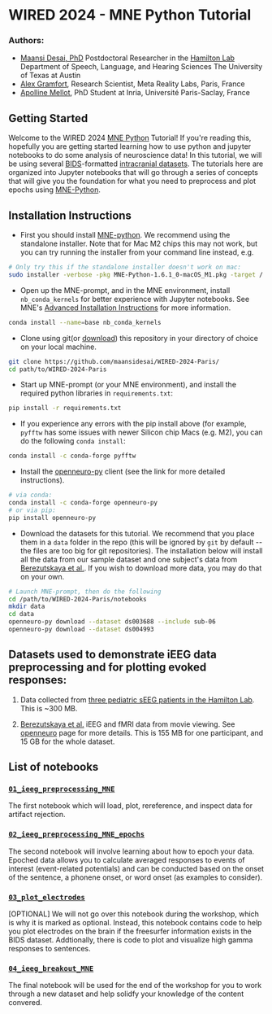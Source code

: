 # WIRED 2024 - MNE Python Tutorial

### Authors:
* [Maansi Desai, PhD](https://maansidesai.github.io/)
Postdoctoral Researcher in the [Hamilton Lab](https://slhs.utexas.edu/research/hamilton-lab)
Department of Speech, Language, and Hearing Sciences
The University of Texas at Austin
* [Alex Gramfort](https://alexandre.gramfort.net/), Research Scientist, Meta Reality Labs, Paris, France
* [Apolline Mellot](https://github.com/apmellot), PhD Student at Inria, Université Paris-Saclay, France

## Getting Started
Welcome to the WIRED 2024 [MNE Python](https://mne.tools/stable/index.html) Tutorial! If you're reading this, hopefully you are getting started learning how to use python and jupyter notebooks to do some analysis of neuroscience data! In this tutorial, we will be using several [BIDS](https://bids-specification.readthedocs.io/en/stable/)-formatted [intracranial datasets](https://bids-specification.readthedocs.io/en/stable/modality-specific-files/intracranial-electroencephalography.html). The tutorials here are organized into Jupyter notebooks that will go through a series of concepts that will give you the foundation for what you need to preprocess and plot epochs using [MNE-Python](https://mne.tools/stable/index.html). 

## Installation Instructions
* First you should install [MNE-python](https://mne.tools/stable/install/index.html). We recommend using the standalone installer. Note that for Mac M2 chips this may not work, but you can try running the installer from your command line instead, e.g.

```bash
# Only try this if the standalone installer doesn't work on mac:
sudo installer -verbose -pkg MNE-Python-1.6.1_0-macOS_M1.pkg -target /
```

* Open up the MNE-prompt, and in the MNE environment, install `nb_conda_kernels` for better experience with Jupyter notebooks. See MNE's [Advanced Installation Instructions](https://mne.tools/stable/install/advanced.html) for more information.

```bash
conda install --name=base nb_conda_kernels

```
* Clone using git(or [download](https://github.com/maansidesai/WIRED-2024-Paris/archive/refs/heads/main.zip)) this repository in your directory of choice on your local machine.

```bash
git clone https://github.com/maansidesai/WIRED-2024-Paris/
cd path/to/WIRED-2024-Paris
```

* Start up MNE-prompt (or your MNE environment), and install the required python libraries in `requirements.txt`:

```bash
pip install -r requirements.txt
```

* If you experience any errors with the pip install above (for example, `pyfftw` has some issues with newer Silicon chip Macs (e.g. M2), you can do the following `conda install`:

```bash
conda install -c conda-forge pyfftw
```

* Install the [openneuro-py](https://github.com/hoechenberger/openneuro-py) client (see the link for more detailed instructions).

```bash
# via conda:
conda install -c conda-forge openneuro-py
# or via pip:
pip install openneuro-py
```

* Download the datasets for this tutorial. We recommend that you place them in a `data` folder in the repo (this will be ignored by `git` by default -- the files are too big for git repositories). The installation below will install all the data from our sample dataset and one subject's data from [Berezutskaya et al.](https://www.nature.com/articles/s41597-022-01173-0). If you wish to download more data, you may do that on your own.

```bash
# Launch MNE-prompt, then do the following
cd /path/to/WIRED-2024-Paris/notebooks
mkdir data
cd data
openneuro-py download --dataset ds003688 --include sub-06
openneuro-py download --dataset ds004993
```

## Datasets used to demonstrate iEEG data preprocessing and for plotting evoked responses:

1) Data collected from [three pediatric sEEG patients in the Hamilton Lab](https://openneuro.org/datasets/ds004993/versions/1.1.1). This is ~300 MB.

2) [Berezutskaya et al.](https://www.nature.com/articles/s41597-022-01173-0) iEEG and fMRI data from movie viewing. See [openneuro](https://openneuro.org/datasets/ds003688/versions/1.0.7) page for more details. This is 155 MB for one participant, and 15 GB for the whole dataset.

## List of notebooks
### [`01_ieeg_preprocessing_MNE`](notebooks/01_ieeg_prepcossing_MNE)

The first notebook which will load, plot, rereference, and inspect data for artifact rejection.

### [`02_ieeg_preprocessing_MNE_epochs`](notebooks/02_ieeg_preprocessing_MNE_epochs.ipynb)
The second notebook will involve learning about how to epoch your data.  Epoched data allows you to calculate averaged responses to events of interest (event-related potentials) and can be conducted based on the onset of the sentence, a phonene onset, or word onset (as examples to consider).

### [`03_plot_electrodes`](notebooks/03_plot_electrodes.ipynb)
[OPTIONAL] We will not go over this notebook during the workshop, which is why it is marked as optional. Instead, this notebook contains code to help you plot electrodes on the brain if the freesurfer information exists in the BIDS dataset. Addtionally, there is code to plot and visualize high gamma responses to sentences. 

### [`04_ieeg_breakout_MNE`](notebooks/04_ieeg_breakout_MNE.ipynb)
The final notebook will be used for the end of the workshop for you to work through a new dataset and help solidfy your knowledge of the content convered. 
